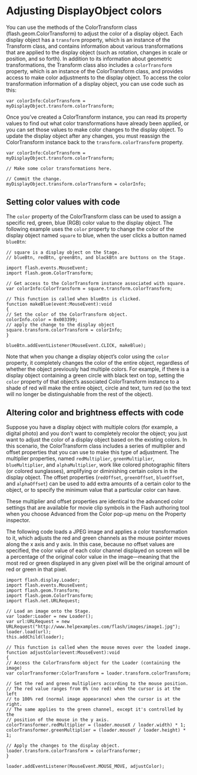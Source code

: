 # Adjusting DisplayObject colors

<div>

You can use the methods of the ColorTransform class (flash.geom.ColorTransform)
to adjust the color of a display object. Each display object has a `transform`
property, which is an instance of the Transform class, and contains information
about various transformations that are applied to the display object (such as
rotation, changes in scale or position, and so forth). In addition to its
information about geometric transformations, the Transform class also includes a
`colorTransform` property, which is an instance of the ColorTransform class, and
provides access to make color adjustments to the display object. To access the
color transformation information of a display object, you can use code such as
this:

    var colorInfo:ColorTransform = myDisplayObject.transform.colorTransform;

Once you’ve created a ColorTransform instance, you can read its property values
to find out what color transformations have already been applied, or you can set
those values to make color changes to the display object. To update the display
object after any changes, you must reassign the ColorTransform instance back to
the `transform.colorTransform` property.

    var colorInfo:ColorTransform = myDisplayObject.transform.colorTransform;

    // Make some color transformations here.

    // Commit the change.
    myDisplayObject.transform.colorTransform = colorInfo;

</div>

<div>

## Setting color values with code

<div>

The `color` property of the ColorTransform class can be used to assign a
specific red, green, blue (RGB) color value to the display object. The following
example uses the `color` property to change the color of the display object
named `square` to blue, when the user clicks a button named `blueBtn`:

    // square is a display object on the Stage.
    // blueBtn, redBtn, greenBtn, and blackBtn are buttons on the Stage.

    import flash.events.MouseEvent;
    import flash.geom.ColorTransform;

    // Get access to the ColorTransform instance associated with square.
    var colorInfo:ColorTransform = square.transform.colorTransform;

    // This function is called when blueBtn is clicked.
    function makeBlue(event:MouseEvent):void
    {
    // Set the color of the ColorTransform object.
    colorInfo.color = 0x003399;
    // apply the change to the display object
    square.transform.colorTransform = colorInfo;
    }

    blueBtn.addEventListener(MouseEvent.CLICK, makeBlue);

Note that when you change a display object’s color using the `color` property,
it completely changes the color of the entire object, regardless of whether the
object previously had multiple colors. For example, if there is a display object
containing a green circle with black text on top, setting the `color` property
of that object’s associated ColorTransform instance to a shade of red will make
the entire object, circle and text, turn red (so the text will no longer be
distinguishable from the rest of the object).

</div>

</div>

<div>

## Altering color and brightness effects with code

<div>

Suppose you have a display object with multiple colors (for example, a digital
photo) and you don’t want to completely recolor the object; you just want to
adjust the color of a display object based on the existing colors. In this
scenario, the ColorTransform class includes a series of multiplier and offset
properties that you can use to make this type of adjustment. The multiplier
properties, named `redMultiplier`, `greenMultiplier`, `blueMultiplier`, and
`alphaMultiplier`, work like colored photographic filters (or colored
sunglasses), amplifying or diminishing certain colors in the display object. The
offset properties (`redOffset`, `greenOffset`, `blueOffset`, and `alphaOffset`)
can be used to add extra amounts of a certain color to the object, or to specify
the minimum value that a particular color can have.

These multiplier and offset properties are identical to the advanced color
settings that are available for movie clip symbols in the Flash authoring tool
when you choose Advanced from the Color pop-up menu on the Property inspector.

The following code loads a JPEG image and applies a color transformation to it,
which adjusts the red and green channels as the mouse pointer moves along the x
axis and y axis. In this case, because no offset values are specified, the color
value of each color channel displayed on screen will be a percentage of the
original color value in the image—meaning that the most red or green displayed
in any given pixel will be the original amount of red or green in that pixel.

    import flash.display.Loader;
    import flash.events.MouseEvent;
    import flash.geom.Transform;
    import flash.geom.ColorTransform;
    import flash.net.URLRequest;

    // Load an image onto the Stage.
    var loader:Loader = new Loader();
    var url:URLRequest = new URLRequest("http://www.helpexamples.com/flash/images/image1.jpg");
    loader.load(url);
    this.addChild(loader);

    // This function is called when the mouse moves over the loaded image.
    function adjustColor(event:MouseEvent):void
    {
    // Access the ColorTransform object for the Loader (containing the image)
    var colorTransformer:ColorTransform = loader.transform.colorTransform;

    // Set the red and green multipliers according to the mouse position.
    // The red value ranges from 0% (no red) when the cursor is at the left
    // to 100% red (normal image appearance) when the cursor is at the right.
    // The same applies to the green channel, except it's controlled by the
    // position of the mouse in the y axis.
    colorTransformer.redMultiplier = (loader.mouseX / loader.width) * 1;
    colorTransformer.greenMultiplier = (loader.mouseY / loader.height) * 1;

    // Apply the changes to the display object.
    loader.transform.colorTransform = colorTransformer;
    }

    loader.addEventListener(MouseEvent.MOUSE_MOVE, adjustColor);

</div>

</div>
